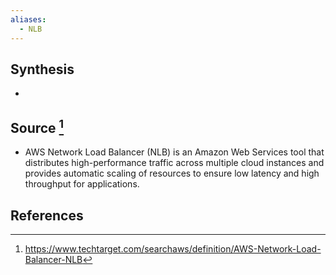 ```yaml
---
aliases:
  - NLB
---
```

## Synthesis
- 
## Source [^1]
- AWS Network Load Balancer (NLB) is an Amazon Web Services tool that distributes high-performance traffic across multiple cloud instances and provides automatic scaling of resources to ensure low latency and high throughput for applications.
## References

[^1]: https://www.techtarget.com/searchaws/definition/AWS-Network-Load-Balancer-NLB